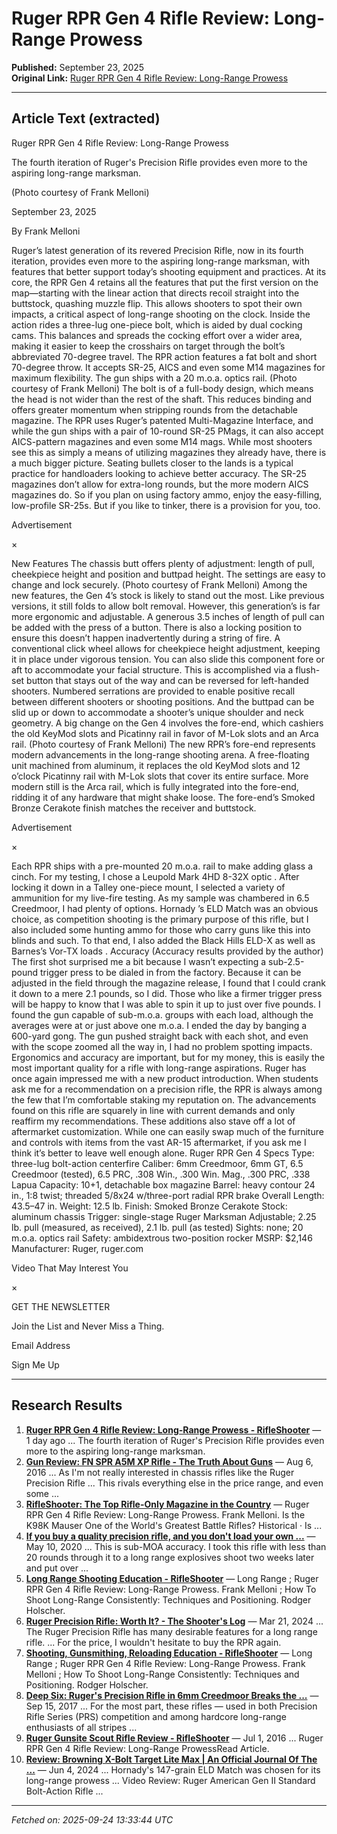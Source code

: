 # Ruger RPR Gen 4 Rifle Review: Long-Range Prowess

**Published:** September 23, 2025  
**Original Link:** [Ruger RPR Gen 4 Rifle Review: Long-Range Prowess](https://www.rifleshootermag.com/editorial/ruger-rpr-gen-4-rifle-review/531166)

---

## Article Text (extracted)

Ruger RPR Gen 4 Rifle Review: Long-Range Prowess

The fourth iteration of Ruger's Precision Rifle provides even more to the aspiring long-range marksman.

 (Photo courtesy of Frank Melloni)

September 23, 2025

By Frank Melloni

Ruger’s
 latest generation of its revered Precision Rifle, now in its fourth iteration, provides even more to the aspiring long-range marksman, with features that better support today’s shooting equipment and practices. At its core, the 
RPR Gen 4
 retains all the features that put the first version on the map—starting with the linear action that directs recoil straight into the buttstock, quashing muzzle flip. This allows shooters to spot their own impacts, a critical aspect of long-range shooting on the clock.
Inside the action rides a three-lug one-piece bolt, which is aided by dual cocking cams. This balances and spreads the cocking effort over a wider area, making it easier to keep the crosshairs on target through the bolt’s abbreviated 70-degree travel.
The RPR action features a fat bolt and short 70-degree throw. It accepts SR-25, AICS and even some M14 magazines for maximum flexibility. The gun ships with a 20 m.o.a. optics rail. (Photo courtesy of Frank Melloni)
The bolt is of a full-body design, which means the head is not wider than the rest of the shaft. This reduces binding and offers greater momentum when stripping rounds from the detachable magazine. The RPR uses Ruger’s patented Multi-Magazine Interface, and while the gun ships with a pair of 10-round SR-25 PMags, it can also accept AICS-pattern magazines and even some M14 mags.
While most shooters see this as simply a means of utilizing magazines they already have, there is a much bigger picture. Seating bullets closer to the lands is a typical practice for handloaders looking to achieve better accuracy. The SR-25 magazines don’t allow for extra-long rounds, but the more modern AICS magazines do. So if you plan on using factory ammo, enjoy the easy-filling, low-profile SR-25s. But if you like to tinker, there is a provision for you, too.

Advertisement

×

New Features
The chassis butt offers plenty of adjustment: length of pull, cheekpiece height and position and buttpad height. The settings are easy to change and lock securely. (Photo courtesy of Frank Melloni)
Among the new features, the Gen 4’s stock is likely to stand out the most. Like previous versions, it still folds to allow bolt removal. However, this generation’s is far more ergonomic and adjustable. A generous 3.5 inches of length of pull can be added with the press of a button. There is also a locking position to ensure this doesn’t happen inadvertently during a string of fire.
A conventional click wheel allows for cheekpiece height adjustment, keeping it in place under vigorous tension. You can also slide this component fore or aft to accommodate your facial structure. This is accomplished via a flush-set button that stays out of the way and can be reversed for left-handed shooters. Numbered serrations are provided to enable positive recall between different shooters or shooting positions. And the buttpad can be slid up or down to accommodate a shooter’s unique shoulder and neck geometry.
A big change on the Gen 4 involves the fore-end, which cashiers the old KeyMod slots and Picatinny rail in favor of M-Lok slots and an Arca rail. (Photo courtesy of Frank Melloni)
The new RPR’s fore-end represents modern advancements in the long-range shooting arena. A free-floating unit machined from aluminum, it replaces the old KeyMod slots and 12 o’clock Picatinny rail with M-Lok slots that cover its entire surface. More modern still is the Arca rail, which is fully integrated into the fore-end, ridding it of any hardware that might shake loose. The fore-end’s Smoked Bronze Cerakote finish matches the receiver and buttstock.

Advertisement

×

Each RPR ships with a pre-mounted 20 m.o.a. rail to make adding glass a cinch. For my testing, I chose a 
Leupold Mark 4HD 8-32X optic
. After locking it down in a Talley one-piece mount, I selected a variety of ammunition for my live-fire testing. As my sample was chambered in 6.5 Creedmoor, I had plenty of options. 
Hornady
’s ELD Match
 was an obvious choice, as competition shooting is the primary purpose of this rifle, but I also included some hunting ammo for those who carry guns like this into blinds and such. To that end, I also added the Black Hills ELD-X as well as 
Barnes’s Vor-TX loads
.
Accuracy
(Accuracy results provided by the author)
The first shot surprised me a bit because I wasn’t expecting a sub-2.5-pound trigger press to be dialed in from the factory. Because it can be adjusted in the field through the magazine release, I found that I could crank it down to a mere 2.1 pounds, so I did. Those who like a firmer trigger press will be happy to know that I was able to spin it up to just over five pounds.
I found the gun capable of sub-m.o.a. groups with each load, although the averages were at or just above one m.o.a. I ended the day by banging a 600-yard gong. The gun pushed straight back with each shot, and even with the scope zoomed all the way in, I had no problem spotting impacts. Ergonomics and accuracy are important, but for my money, this is easily the most important quality for a rifle with long-range aspirations.
Ruger has once again impressed me with a new product introduction. When students ask me for a recommendation on a precision rifle, the RPR is always among the few that I’m comfortable staking my reputation on. The advancements found on this rifle are squarely in line with current demands and only reaffirm my recommendations. These additions also stave off a lot of aftermarket customization. While one can easily swap much of the furniture and controls with items from the vast AR-15 aftermarket, if you ask me I think it’s better to leave well enough alone.
Ruger RPR Gen 4 Specs
Type:
 three-lug bolt-action centerfire
Caliber:
 6mm Creedmoor, 6mm GT, 6.5 Creedmoor (tested), 6.5 PRC, .308 Win., .300 Win. Mag., .300 PRC, .338 Lapua
Capacity:
 10+1, detachable box magazine
Barrel:
 heavy contour 24 in., 1:8 twist; threaded 5/8x24 w/three-port radial RPR brake
Overall Length:
 43.5–47 in.
Weight:
 12.5 lb.
Finish:
 Smoked Bronze Cerakote
Stock:
 aluminum chassis
Trigger:
 single-stage Ruger Marksman Adjustable; 2.25 lb. pull (measured, as received), 2.1 lb. pull (as tested)
Sights:
 none; 20 m.o.a. optics rail
Safety:
 ambidextrous two-position rocker
MSRP:
 $2,146
Manufacturer:
 Ruger, 
ruger.com

Video That May Interest You

×

GET THE NEWSLETTER

 Join the List and Never Miss a Thing.

Email Address

Sign Me Up

---

## Research Results

1. **[Ruger RPR Gen 4 Rifle Review: Long-Range Prowess - RifleShooter](https://www.rifleshootermag.com/editorial/ruger-rpr-gen-4-rifle-review/531166)** — 1 day ago ... The fourth iteration of Ruger's Precision Rifle provides even more to the aspiring long-range marksman.
2. **[Gun Review: FN SPR A5M XP Rifle - The Truth About Guns](https://www.thetruthaboutguns.com/gun-review-fn-spr-308/)** — Aug 6, 2016 ... As I'm not really interested in chassis rifles like the Ruger Precision Rifle ... This rivals everything else in the price range, and even some ...
3. **[RifleShooter: The Top Rifle-Only Magazine in the Country](https://www.rifleshootermag.com/)** — Ruger RPR Gen 4 Rifle Review: Long-Range Prowess. Frank Melloni. Is the K98K Mauser One of the World's Greatest Battle Rifles? Historical · Is ...
4. **[If you buy a quality precision rifle, and you don't load your own ...](https://www.quora.com/If-you-buy-a-quality-precision-rifle-and-you-don-t-load-your-own-ammo-what-would-be-your-performance-expectations-with-retail-ammo)** — May 10, 2020 ... This is sub-MOA accuracy. I took this rifle with less than 20 rounds through it to a long range explosives shoot two weeks later and put over ...
5. **[Long Range Shooting Education - RifleShooter](https://www.rifleshootermag.com/listing/learn-long-range/82593)** — Long Range ; Ruger RPR Gen 4 Rifle Review: Long-Range Prowess. Frank Melloni ; How To Shoot Long-Range Consistently: Techniques and Positioning. Rodger Holscher.
6. **[Ruger Precision Rifle: Worth It? - The Shooter's Log](https://blog.cheaperthandirt.com/ruger-precision-rifle-evaluation/)** — Mar 21, 2024 ... The Ruger Precision Rifle has many desirable features for a long range rifle. ... For the price, I wouldn't hesitate to buy the RPR again.
7. **[Shooting, Gunsmithing, Reloading Education - RifleShooter](https://www.rifleshootermag.com/listing/learn/82578)** — Long Range ; Ruger RPR Gen 4 Rifle Review: Long-Range Prowess. Frank Melloni ; How To Shoot Long-Range Consistently: Techniques and Positioning. Rodger Holscher.
8. **[Deep Six: Ruger's Precision Rifle in 6mm Creedmoor Breaks the ...](https://gunsamerica.com/digest/deep-six-rugers-precision-rifle-6mm-creedmoor-breaks-1000-yard-barrier/)** — Sep 15, 2017 ... For the most part, these rifles — used in both Precision Rifle Series (PRS) competition and among hardcore long-range enthusiasts of all stripes ...
9. **[Ruger Gunsite Scout Rifle Review - RifleShooter](https://www.rifleshootermag.com/editorial/review-ruger-gunsite-scout/83757)** — Jul 1, 2016 ... Ruger RPR Gen 4 Rifle Review: Long-Range ProwessRead Article.
10. **[Review: Browning X-Bolt Target Lite Max | An Official Journal Of The ...](https://www.americanrifleman.org/content/review-browning-x-bolt-target-lite-max/)** — Jun 4, 2024 ... Hornady's 147-grain ELD Match was chosen for its long-range prowess ... Video Review: Ruger American Gen II Standard Bolt-Action Rifle ...

---

*Fetched on: 2025-09-24 13:33:44 UTC*